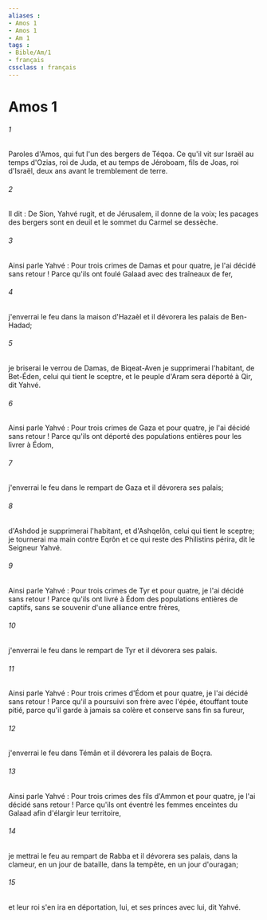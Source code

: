 ```yaml
---
aliases : 
- Amos 1
- Amos 1
- Am 1
tags : 
- Bible/Am/1
- français
cssclass : français
---
```


# Amos 1

###### 1
Paroles d'Amos, qui fut l'un des bergers de Téqoa. Ce qu'il vit sur Israël au temps d'Ozias, roi de Juda, et au temps de Jéroboam, fils de Joas, roi d'Israël, deux ans avant le tremblement de terre. 
###### 2
Il dit : De Sion, Yahvé rugit, et de Jérusalem, il donne de la voix; les pacages des bergers sont en deuil et le sommet du Carmel se dessèche. 
###### 3
Ainsi parle Yahvé : Pour trois crimes de Damas et pour quatre, je l'ai décidé sans retour ! Parce qu'ils ont foulé Galaad avec des traîneaux de fer, 
###### 4
j'enverrai le feu dans la maison d'Hazaèl et il dévorera les palais de Ben-Hadad; 
###### 5
je briserai le verrou de Damas, de Biqeat-Aven je supprimerai l'habitant, de Bet-Éden, celui qui tient le sceptre, et le peuple d'Aram sera déporté à Qir, dit Yahvé. 
###### 6
Ainsi parle Yahvé : Pour trois crimes de Gaza et pour quatre, je l'ai décidé sans retour ! Parce qu'ils ont déporté des populations entières pour les livrer à Édom, 
###### 7
j'enverrai le feu dans le rempart de Gaza et il dévorera ses palais; 
###### 8
d'Ashdod je supprimerai l'habitant, et d'Ashqelôn, celui qui tient le sceptre; je tournerai ma main contre Eqrôn et ce qui reste des Philistins périra, dit le Seigneur Yahvé. 
###### 9
Ainsi parle Yahvé : Pour trois crimes de Tyr et pour quatre, je l'ai décidé sans retour ! Parce qu'ils ont livré à Édom des populations entières de captifs, sans se souvenir d'une alliance entre frères, 
###### 10
j'enverrai le feu dans le rempart de Tyr et il dévorera ses palais. 
###### 11
Ainsi parle Yahvé : Pour trois crimes d'Édom et pour quatre, je l'ai décidé sans retour ! Parce qu'il a poursuivi son frère avec l'épée, étouffant toute pitié, parce qu'il garde à jamais sa colère et conserve sans fin sa fureur, 
###### 12
j'enverrai le feu dans Témân et il dévorera les palais de Boçra. 
###### 13
Ainsi parle Yahvé : Pour trois crimes des fils d'Ammon et pour quatre, je l'ai décidé sans retour ! Parce qu'ils ont éventré les femmes enceintes du Galaad afin d'élargir leur territoire, 
###### 14
je mettrai le feu au rempart de Rabba et il dévorera ses palais, dans la clameur, en un jour de bataille, dans la tempête, en un jour d'ouragan; 
###### 15
et leur roi s'en ira en déportation, lui, et ses princes avec lui, dit Yahvé. 
